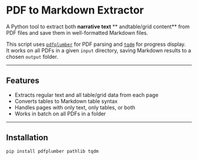 # PDF to Markdown Extractor

A Python tool to extract both **narrative text** ** andtable/grid content** from PDF files and save them in well-formatted Markdown files.

This script uses [`pdfplumber`](https://github.com/jsvine/pdfplumber) for PDF parsing and [`tqdm`](https://github.com/tqdm/tqdm) for progress display.  
It works on all PDFs in a given `input` directory, saving Markdown results to a chosen `output` folder.

---

## Features

- Extracts regular text and all table/grid data from each page
- Converts tables to Markdown table syntax
- Handles pages with only text, only tables, or both
- Works in batch on all PDFs in a folder

---

## Installation

```sh
pip install pdfplumber pathlib tqdm
